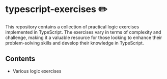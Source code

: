 # typescript-exercises ✏️

This repository contains a collection of practical logic exercises implemented in TypeScript. The exercises vary in terms of complexity and challenge, making it a valuable resource for those looking to enhance their problem-solving skills and develop their knowledge in TypeScript.

## Contents

- Various logic exercises



